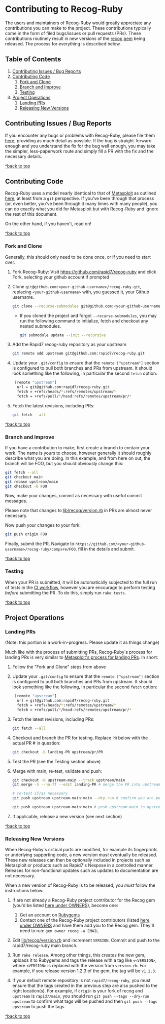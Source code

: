 # Contributing to Recog-Ruby

The users and maintainers of Recog-Ruby would greatly appreciate any contributions
you can make to the project.  These contributions typically come in the form of
filed bugs/issues or pull requests (PRs).  These contributions routinely result
in new versions of the [recog gem](https://rubygems.org/gems/recog) being
released.  The process for everything is described below.

## Table of Contents

1. [Contributing Issues / Bug Reports](#contributing-issues-/-bug-reports)
1. [Contributing Code](#contributing-code)
    1. [Fork and Clone](#fork-and-clone)
    1. [Branch and Improve](#branch-and-improve)
    1. [Testing](#testing)
1. [Project Operations](#project-operations)
    1. [Landing PRs](#landing-prs)
    1. [Releasing New Versions](#releasing-new-versions)

## Contributing Issues / Bug Reports

If you encounter any bugs or problems with Recog-Ruby, please file them
[here](https://github.com/rapid7/recog-ruby/issues/new), providing as much detail as
possible.  If the bug is straight-forward enough and you understand the fix for
the bug well enough, you may take the simpler, less-paperwork route and simply
fill a PR with the fix and the necessary details.

[^back to top](#contributing-to-recog-ruby)

## Contributing Code

Recog-Ruby uses a model nearly identical to that of
[Metasploit](https://github.com/rapid7/metasploit-framework) as outlined
[here](https://github.com/rapid7/metasploit-framework/wiki/Setting-Up-a-Metasploit-Development-Environment),
at least from a ```git``` perspective.  If you've been through that process
(or, even better, you've been through it many times with many people), you can
do exactly what you did for Metasploit but with Recog-Ruby and ignore the rest of
this document.

On the other hand, if you haven't, read on!

[^back to top](#contributing-to-recog-ruby)

### Fork and Clone

Generally, this should only need to be done once, or if you need to start over.

1. Fork Recog-Ruby: Visit https://github.com/rapid7/recog-ruby and click Fork,
   selecting your github account if prompted
1. Clone `git@github.com:<your-github-username>/recog-ruby.git`, replacing
`<your-github-username>` with, you guessed it, your Github username.

    ```bash
    git clone --recurse-submodules git@github.com:<your-github-username>/recog-ruby.git
    ```
    * If you cloned the project and forgot `--recurse-submodules`, you may run the following command to initialize, fetch and checkout any nested submodules.

        ```bash
        git submodule update --init --recursive
        ```

1. Add the Rapid7 recog-ruby repository as your upstream:

    ```bash
    git remote add upstream git@github.com:rapid7/recog-ruby.git
    ```

1. Update your `.git/config` to ensure that the `remote ["upstream"]` section is configured to pull both branches and PRs from upstream.  It should look something like the following, in particular the second `fetch` option:

    ```bash
     [remote "upstream"]
      url = git@github.com:rapid7/recog-ruby.git
      fetch = +refs/heads/*:refs/remotes/upstream/*
      fetch = +refs/pull/*/head:refs/remotes/upstream/pr/*
    ```

1. Fetch the latest revisions, including PRs:

    ```bash
    git fetch --all
    ```

[^back to top](#contributing-to-recog-ruby)

### Branch and Improve

If you have a contribution to make, first create a branch to contain your
work.  The name is yours to choose, however generally it should roughly
describe what you are doing.  In this example, and from here on out, the
branch will be FOO, but you should obviously change this:

```bash
git fetch --all
git checkout main
git rebase upstream/main
git checkout -b FOO
```

Now, make your changes, commit as necessary with useful commit messages.

Please note that changes to [lib/recog/version.rb](lib/recog/version.rb) in PRs are almost never necessary.

Now push your changes to your fork:

```bash
git push origin FOO
```

Finally, submit the PR.  Navigate to ```https://github.com/<your-github-username>/recog-ruby/compare/FOO```, fill in the details and submit.

[^back to top](#contributing-to-recog-ruby)

### Testing

When your PR is submitted, it will be automatically subjected to the full run of tests in the [CI workflow](.github/workflows/ci.yml), however you are encourage to perform testing _before_ submitting the PR.  To do this, simply run `rake tests`.

[^back to top](#contributing-to-recog-ruby)

## Project Operations

### Landing PRs

(Note: this portion is a work-in-progress.  Please update it as things change)

Much like with the process of submitting PRs, Recog-Ruby's process for landing PRs
is very similar to [Metasploit's process for landing
PRs](https://github.com/rapid7/metasploit-framework/wiki/Landing-Pull-Requests).
In short:

1. Follow the "Fork and Clone" steps from above
2. Update your `.git/config` to ensure that the `remote ["upstream"]` section is configured to pull both branches and PRs from upstream.  It should look something like the following, in particular the second `fetch` option:

    ```bash
     [remote "upstream"]
      url = git@github.com:rapid7/recog-ruby.git
      fetch = +refs/heads/*:refs/remotes/upstream/*
      fetch = +refs/pull/*/head:refs/remotes/upstream/pr/*
    ```

3. Fetch the latest revisions, including PRs:

    ```bash
    git fetch --all
    ```

4. Checkout and branch the PR for testing.  Replace ```PR``` below with the actual PR # in question:

    ```bash
    git checkout -b landing-PR upstream/pr/PR
    ```

5. Test the PR (see the Testing section above)
6. Merge with main, re-test, validate and push:

    ```bash
    git checkout -b upstream-main --track upstream/main
    git merge -S --no-ff --edit landing-PR # merge the PR into upstream-main

    # re-test if/as necessary
    git push upstream upstream-main:main --dry-run # confirm you are pushing what you expect

    git push upstream upstream-main:main # push upstream-main to upstream:main
    ```

7. If applicable, release a new version (see next section)

[^back to top](#contributing-to-recog-ruby)

### Releasing New Versions

When Recog-Ruby's critical parts are modified, for example its fingerprints or underlying supporting code, a new version _must_ eventually be released.  These new releases can then be optionally included in projects such as Metasploit or products such as Rapid7's Nexpose in a controlled manner.  Releases for non-functional updates such as updates to documentation are not necessary.

When a new version of Recog-Ruby is to be released, you _must_ follow the instructions below.

1. If are not already a Recog-Ruby project contributor for the Recog gem (you'd be listed [here under OWNERS](https://rubygems.org/gems/recog)), become one:
   1. Get an account on [Rubygems](https://rubygems.org)
   1. Contact one of the Recog-Ruby project contributors (listed [here under OWNERS](https://rubygems.org/gems/recog) and have them add you to the Recog gem.  They'll need to run: `gem owner recog -a EMAIL`

1. Edit [lib/recog/version.rb](lib/recog/version.rb) and increment `VERSION`.  Commit and push to the rapid7/recog-ruby main branch.

1. Run `rake release`.  Among other things, this creates the new gem, uploads it to Rubygems and tags the release with a tag like `v<VERSION>`, where `<VERSION>` is replaced with the version from `version.rb`.  For example, if you release version 1.2.3 of the gem, the tag will be `v1.2.3`.

1. If your default remote repository is not `rapid7/recog-ruby`, you must ensure that the tags created in the previous step are also pushed to the right location(s).  For example, if `origin` is your fork of recog and `upstream` is `rapid7/main`, you should run `git push --tags --dry-run upstream` to confirm what tags will be pushed and then `git push --tags upstream` to push the tags.

[^back to top](#contributing-to-recog-ruby)
